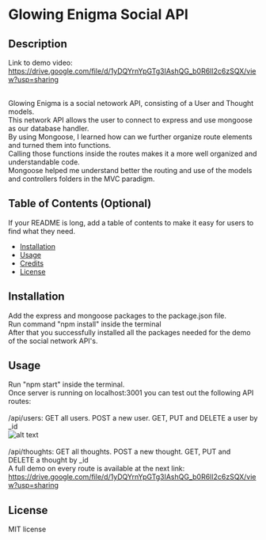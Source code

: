 # Glowing Enigma Social API 

## Description
Link to demo video: https://drive.google.com/file/d/1yDQYrnYpGTg3IAshQG_b0R6Il2c6zSQX/view?usp=sharing <br><br>

Glowing Enigma is a social netowork API, consisting of a User and Thought models.<br> This network API allows the user to connect to express and use mongoose as our database handler. <br>
By using Mongoose, I learned how can we further organize route elements and turned them into functions. <br>
Calling those functions inside the routes makes it a more well organized and understandable code. <br>
Mongoose helped me understand better the routing and use of the models and controllers folders in the MVC paradigm. 

## Table of Contents (Optional)

If your README is long, add a table of contents to make it easy for users to find what they need.

- [Installation](#installation)
- [Usage](#usage)
- [Credits](#credits)
- [License](#license)

## Installation

Add the express and mongoose packages to the package.json file. <br>
Run command "npm install" inside the terminal <br>
After that you successfully installed all the packages needed for the demo of the social network API's.
## Usage

Run "npm start" inside the terminal. <br>
Once server is running on localhost:3001 you can test out the following API routes: <br><br>
/api/users: GET all users. POST a new user. GET, PUT and DELETE a user by _id<br>
![alt text](<images/get and get one ch18.gif>)<br><br>
/api/thoughts: GET all thoughts. POST a new thought. GET, PUT and DELETE a thought by _id <br>
A full demo on every route is available at the next link: https://drive.google.com/file/d/1yDQYrnYpGTg3IAshQG_b0R6Il2c6zSQX/view?usp=sharing

## License
MIT license